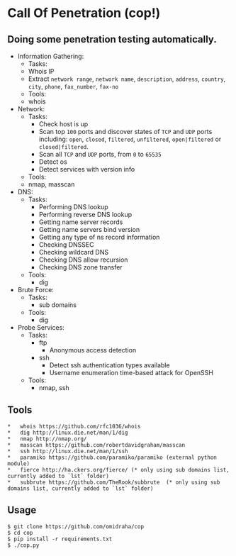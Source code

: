 # Call Of Penetration (cop!)

## Doing some penetration testing automatically.


*   Information Gathering:
    * Tasks:
    *   Whois IP
    *   Extract `network range`, `network name`, `description`,
                `address`, `country`, `city`, `phone`, `fax_number`, `fax-no`
    *   Tools:
    *   whois
*   Network:
    *   Tasks:
        *   Check host is up
        *   Scan top `100` ports and discover states of `TCP` and `UDP` ports including: `open`, `closed`,
                                                          `filtered`, `unfiltered`,
                                                          `open|filtered` or `closed|filtered`.
        *   Scan all `TCP` and `UDP` ports, from `0` to `65535`
        *   Detect os
        *   Detect services with version info
    *   Tools:
    *   nmap, masscan
*   DNS:
    *   Tasks:
        *   Performing DNS lookup
        *   Performing reverse DNS lookup
        *   Getting name server records
        *   Getting name servers bind version
        *   Getting any type of ns record information
        *   Checking DNSSEC
        *   Checking wildcard DNS
        *   Checking DNS allow recursion
        *   Checking DNS zone transfer
    *   Tools:
        *   dig
*   Brute Force:
    *   Tasks:
        *   sub domains
    *   Tools:
        *   dig
*   Probe Services:
    *   Tasks:
        *   ftp
            *   Anonymous access detection
        *   ssh
            *   Detect ssh authentication types available
            *   Username enumeration time-based attack for OpenSSH
    *   Tools:
        *   nmap, ssh

## Tools
    *   whois https://github.com/rfc1036/whois
    *   dig http://linux.die.net/man/1/dig
    *   nmap http://nmap.org/
    *   masscan https://github.com/robertdavidgraham/masscan
    *   ssh http://linux.die.net/man/1/ssh
    *   paramiko https://github.com/paramiko/paramiko (external python module)
    *   fierce http://ha.ckers.org/fierce/ (* only using sub domains list, currently added to `lst` folder)
    *   subbrute https://github.com/TheRook/subbrute  (* only using sub domains list, currently added to `lst` folder)

## Usage
```
$ git clone https://github.com/omidraha/cop
$ cd cop
$ pip install -r requirements.txt
$ ./cop.py
```


